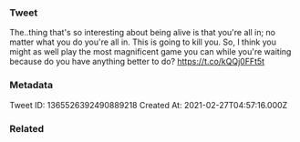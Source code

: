 ### Tweet
The..thing that's so interesting about being alive is that you're all in; no matter what you do you're all in. This is going to kill you. So, I think you might as well play the most magnificent game you can while you're waiting because do you have anything better to do? https://t.co/kQQj0FFt5t

### Metadata
Tweet ID: 1365526392490889218
Created At: 2021-02-27T04:57:16.000Z

### Related


